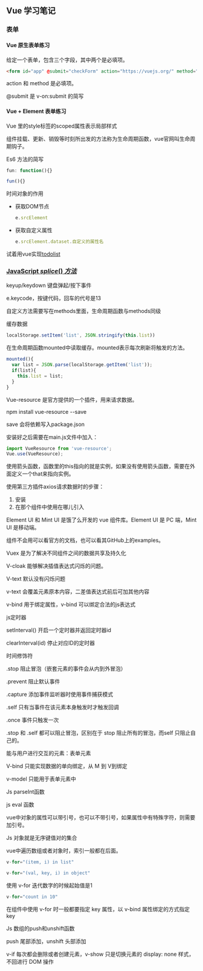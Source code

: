 ## Vue 学习笔记

### 表单

#### Vue 原生表单练习

给定一个表单，包含三个字段，其中两个是必填项。

```html
<form id="app" @submit="checkForm" action="https://vuejs.org/" method="post">
```

action 和 method 是必填项。

@submit 是 v-on:submit 的简写

#### Vue + Element 表单练习




Vue 里的style标签的scoped属性表示局部样式



组件挂载、更新、销毁等时刻所出发的方法称为生命周期函数，vue官网叫生命周期钩子。

Es6 方法的简写

```js
fun: function(){}

fun(){}
```





时间对象的作用

- 获取DOM节点

  ```js
  e.srcElement
  ```

- 获取自定义属性

  ```js
  e.srcElement.dataset.自定义的属性名
  ```



试着用vue实现[todolist](<http://www.todolist.cn/>)



### [JavaScript *splice*() *方法*](http://www.baidu.com/link?url=DGvtusq4T51oKWHx6QZuTNpyNzVq4Ododem0zh7n2yleQxASF5PTnpnPKzO3N7IfUvSxzFIrGUwApcsbMAWcQa)



keyup/keydown 键盘弹起/按下事件

e.keycode，按键代码，回车的代号是13



自定义方法需要写在methods里面，生命周期函数与methods同级



缓存数据

```js
localStorage.setItem('list', JSON.stringify(this.list))
```



在生命周期函数mounted中读取缓存。mounted表示每次刷新将触发的方法。

```js
mounted(){
  var list = JSON.parse(localStorage.getItem('list'));
  if(list){
    this.list = list;
  }                      
}
```


Vue-resource 是官方提供的一个插件，用来请求数据。

npm install vue-resource --save

save 会将依赖写入package.json

安装好之后需要在main.js文件中加入：

```js
import VueResource from 'vue-resource';
Vue.use(VueResource);
```





使用箭头函数，函数里的this指向的就是实例，如果没有使用箭头函数，需要在外面定义一个that来指向实例。



使用第三方插件axios请求数据时的步骤：

1. 安装
2. 在那个组件中使用在哪儿引入



Element UI 和 Mint UI 是饿了么开发的 vue 组件库。Element UI 是 PC 端，Mint UI 是移动端。

组件不会用可以看官方的文档，也可以看其GitHub上的examples。



Vuex 是为了解决不同组件之间的数据共享及持久化





V-cloak 能够解决插值表达式闪烁的问题。

V-text 默认没有闪烁问题

v-text 会覆盖元素原本内容，二差值表达式前后可加其他内容



v-bind 用于绑定属性，v-bind 可以绑定合法的js表达式



js定时器

setInterval() 开启一个定时器并返回定时器id

clearInterval(id) 停止对应ID的定时器



时间修饰符

.stop 阻止冒泡（嵌套元素的事件会从内到外冒泡）

.prevent 阻止默认事件

.capture 添加事件监听器时使用事件捕获模式

.self 只有当事件在该元素本身触发时才触发回调

.once 事件只触发一次



.stop 和 .self 都可以阻止冒泡，区别在于 stop 阻止所有的冒泡，而self 只阻止自己的。



能与用户进行交互的元素：表单元素



V-bind 只能实现数据的单向绑定，从 M 到 V到绑定

v-model 只能用于表单元素中



Js parseInt函数

js eval 函数



vue中对象的属性可以带引号，也可以不带引号，如果属性中有特殊字符，则需要加引号。

Js 对象就是无序键值对的集合



vue中遍历数组或者对象时，索引一般都在后面。

```js
v-for="(item, i) in list"

v-for="(val, key, i) in object"
```

使用 v-for 迭代数字的时候起始值是1

```js
v-for="count in 10"
```

在组件中使用 v-for 时一般都要指定 key 属性，以 v-bind 属性绑定的方式指定key



Js 数组的push和unshift函数

push 尾部添加，unshift 头部添加



v-if 每次都会删除或者创建元素，v-show 只是切换元素的 display: none 样式，不回进行 DOM 操作